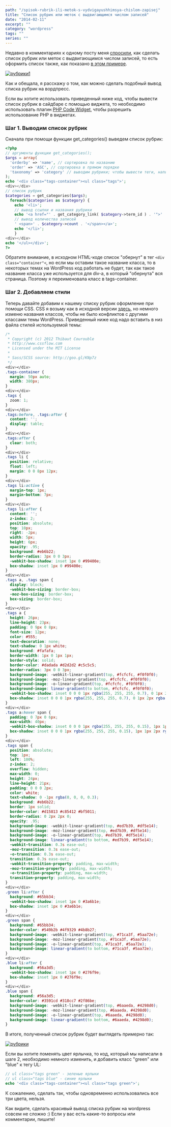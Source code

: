 ```yaml
---
path: "/spisok-rubrik-ili-metok-s-vydvigayushhimsya-chislom-zapisej"
title: "Список рубрик или меток с выдвигающимся числом записей"
date: "2014-02-11"
excerpt: ""
category: "wordpress"
tags: ""
series: ""
---
```


Недавно в комментариях к одному посту меня [спросили](http://oriolo.ru/wordpress/vyivod-spiska-rubrik-s-opisaniem/#comment-11020), как сделать список рубрик или меток с выдвигающимся числом записей, то есть оформить список также, как показано [в этом примере](http://codepen.io/Thibaut/pen/eCIkr).

[![рубрики1](images/rubriki1.jpg)](http://oriolo.ru/wp-content/uploads/2014/02/rubriki1.jpg)

Как и обещала, я расскажу о том, как можно сделать подобный вывод списка рубрик на вордпресс.

Если вы хотите использовать приведенный ниже код, чтобы вывести список рубрик в сайдбаре с помощью виджета, то необходимо использовать плагин [PHP Code Widget](http://wordpress.org/plugins/php-code-widget/), чтобы разрешить использование PHP в виджетах.

### Шаг 1. Выводим список рубрик

Сначала при помощи функции get\_categories() выведем список рубрик:

```php
<?php
// аргументы функции get_categories();
$args = array(
  'orderby' => 'name', // сортировка по названию
  'order' => 'ASC', // сортировка в прямом порядке 
  'taxonomy' => 'category' // выводим рубрики; чтобы вывести теги, напишите post_tag
);
echo '<div class="tags-container"><ul class="tags">';
<div></div>
// список рубрик
$categories = get_categories($args);
  foreach($categories as $category) { 
    echo '<li>';
    // вывод ссылки и названия рубрики
    echo '<a href="' . get_category_link( $category->term_id ) . '">' . $category->name.
    // вывод количества записей
    ' <span>' . $category->count . '</span></a>';
    echo '</li>';
    } 
<div></div>
echo '</ul></div>';
?>
```

Обратите внимание, в исходном HTML-коде список "обернут" в тег `<div class="container"<`, но если мы оставим такое название класса, то в некоторых темах на WordPress код работать не будет, так как такое название класса уже используется для div-а, в который "обернута" вся страница. Поэтому я переименовала класс в tags-container.

### Шаг 2. Добавляем стили

Теперь давайте добавим к нашему списку рубрик оформление при помощи CSS. CSS я возьму как в исходной версии [здесь](http://codepen.io/Thibaut/pen/eCIkr), но немного изменю названия классов, чтобы не было конфликтов с другими классами темы WordPress. Приведенный ниже код надо вставить в низ файла стилей используемой темы:

```css
/*
 * Copyright (c) 2012 Thibaut Courouble
 * http://www.cssflow.com
 * Licensed under the MIT License
 *
 * Sass/SCSS source: http://goo.gl/KNp7z
 */
<div></div>
.tags-container {
  margin: 50px auto;
  width: 380px;
}
<div></div>
.tags {
  zoom: 1;
}
<div></div>
.tags:before, .tags:after {
  content: '';
  display: table;
}
<div></div>
.tags:after {
  clear: both;
}
<div></div>
.tags li {
  position: relative;
  float: left;
  margin: 0 0 8px 12px;
}
<div></div>
.tags li:active {
  margin-top: 1px;
  margin-bottom: 7px;
}
<div></div>
.tags li:after {
  content: '';
  z-index: 2;
  position: absolute;
  top: 10px;
  right: -2px;
  width: 5px;
  height: 6px;
  opacity: .95;
  background: #eb6b22;
  border-radius: 3px 0 0 3px;
  -webkit-box-shadow: inset 1px 0 #99400e;
  box-shadow: inset 1px 0 #99400e;
}
<div></div>
.tags a, .tags span {
  display: block;
  -webkit-box-sizing: border-box;
  -moz-box-sizing: border-box;
  box-sizing: border-box;
}
<div></div>
.tags a {
  height: 26px;
  line-height: 23px;
  padding: 0 9px 0 8px;
  font-size: 12px;
  color: #555;
  text-decoration: none;
  text-shadow: 0 1px white;
  background: #fafafa;
  border-width: 1px 0 1px 1px;
  border-style: solid;
  border-color: #dadada #d2d2d2 #c5c5c5;
  border-radius: 3px 0 0 3px;
  background-image: -webkit-linear-gradient(top, #fcfcfc, #f0f0f0);
  background-image: -moz-linear-gradient(top, #fcfcfc, #f0f0f0);
  background-image: -o-linear-gradient(top, #fcfcfc, #f0f0f0);
  background-image: linear-gradient(to bottom, #fcfcfc, #f0f0f0);
  -webkit-box-shadow: inset 0 0 0 1px rgba(255, 255, 255, 0.7), 0 1px 2px rgba(0, 0, 0, 0.05);
  box-shadow: inset 0 0 0 1px rgba(255, 255, 255, 0.7), 0 1px 2px rgba(0, 0, 0, 0.05);
}
<div></div>
.tags a:hover span {
  padding: 0 7px 0 6px;
  max-width: 40px;
  -webkit-box-shadow: inset 0 0 0 1px rgba(255, 255, 255, 0.15), 1px 1px 2px rgba(0, 0, 0, 0.2);
  box-shadow: inset 0 0 0 1px rgba(255, 255, 255, 0.15), 1px 1px 2px rgba(0, 0, 0, 0.2);
}
<div></div>
.tags span {
  position: absolute;
  top: 1px;
  left: 100%;
  z-index: 2;
  overflow: hidden;
  max-width: 0;
  height: 24px;
  line-height: 21px;
  padding: 0 0 0 2px;
  color: white;
  text-shadow: 0 -1px rgba(0, 0, 0, 0.3);
  background: #eb6b22;
  border: 1px solid;
  border-color: #d15813 #c85412 #bf5011;
  border-radius: 0 2px 2px 0;
  opacity: .95;
  background-image: -webkit-linear-gradient(top, #ed7b39, #df5e14);
  background-image: -moz-linear-gradient(top, #ed7b39, #df5e14);
  background-image: -o-linear-gradient(top, #ed7b39, #df5e14);
  background-image: linear-gradient(to bottom, #ed7b39, #df5e14);
  -webkit-transition: 0.3s ease-out;
  -moz-transition: 0.3s ease-out;
  -o-transition: 0.3s ease-out;
  transition: 0.3s ease-out;
  -webkit-transition-property: padding, max-width;
  -moz-transition-property: padding, max-width;
  -o-transition-property: padding, max-width;
  transition-property: padding, max-width;
}
<div></div>
.green li:after {
  background: #65bb34;
  -webkit-box-shadow: inset 1px 0 #3a6b1e;
  box-shadow: inset 1px 0 #3a6b1e;
}
<div></div>
.green span {
  background: #65bb34;
  border-color: #549b2b #4f9329 #4b8b27;
  background-image: -webkit-linear-gradient(top, #71ca3f, #5aa72e);
  background-image: -moz-linear-gradient(top, #71ca3f, #5aa72e);
  background-image: -o-linear-gradient(top, #71ca3f, #5aa72e);
  background-image: linear-gradient(to bottom, #71ca3f, #5aa72e);
}
<div></div>
.blue li:after {
  background: #56a3d5;
  -webkit-box-shadow: inset 1px 0 #276f9e;
  box-shadow: inset 1px 0 #276f9e;
}
<div></div>
.blue span {
  background: #56a3d5;
  border-color: #3591cd #318cc7 #2f86be;
  background-image: -webkit-linear-gradient(top, #6aaeda, #4298d0);
  background-image: -moz-linear-gradient(top, #6aaeda, #4298d0);
  background-image: -o-linear-gradient(top, #6aaeda, #4298d0);
  background-image: linear-gradient(to bottom, #6aaeda, #4298d0);
}
```

В итоге, полученный список рубрик будет выглядеть примерно так:

[![рубрики](images/rubriki.jpg)](http://oriolo.ru/wp-content/uploads/2014/02/rubriki.jpg)

Если вы хотите поменять цвет ярлычка, то код, который мы написали в шаге 2, необходимо немного изменить, и добавить класс "green" или "blue" к тегу UL:

```php
// ul class="tags green" - зеленые ярлыки
// ul class="tags blue" - синие ярлыки
echo '<div class="tags-container"><ul class="tags green">';
```

К сожалению, сделать так, чтобы одновременно использовались все три цвета, нельзя.

Как видите, сделать красивый вывод списка рубрик на wordpress совсем не сложно :) Если у вас есть какие-то вопросы или комментарии, пишите!
